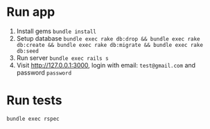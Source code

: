 # Run app
1. Install gems `bundle install`
2. Setup database `bundle exec rake db:drop && bundle exec rake db:create && bundle exec rake db:migrate && bundle exec rake db:seed`
3. Run server `bundle exec rails s`
4. Visit http://127.0.0.1:3000, login with email: `test@gmail.com` and password `password`

# Run tests
`bundle exec rspec`
